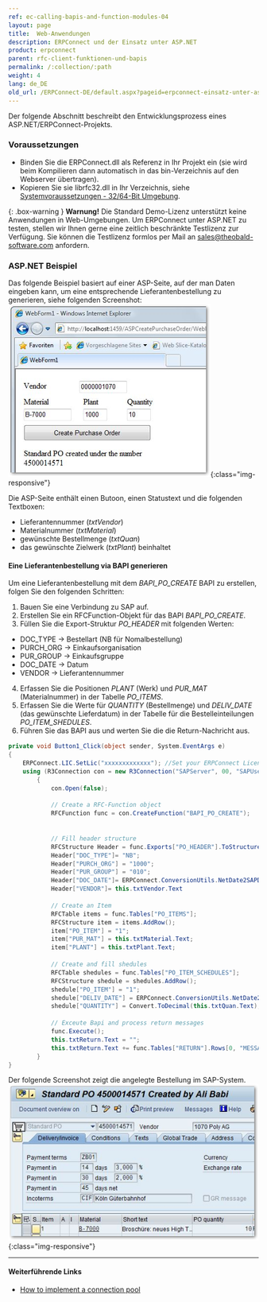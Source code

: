 ```yaml
---
ref: ec-calling-bapis-and-function-modules-04
layout: page
title:  Web-Anwendungen
description: ERPConnect und der Einsatz unter ASP.NET
product: erpconnect
parent: rfc-client-funktionen-und-bapis
permalink: /:collection/:path
weight: 4
lang: de_DE
old_url: /ERPConnect-DE/default.aspx?pageid=erpconnect-einsatz-unter-asp_net
---
```


Der folgende Abschnitt beschreibt den Entwicklungsprozess eines ASP.NET/ERPConnect-Projekts.

### Voraussetzungen

- Binden Sie die ERPConnect.dll als Referenz in Ihr Projekt ein (sie wird beim Kompilieren dann automatisch in das bin-Verzeichnis auf den Webserver übertragen).
- Kopieren Sie sie librfc32.dll in Ihr Verzeichnis, siehe [Systemvoraussetzungen - 32/64-Bit Umgebung](../voraussetzungen-und-installation/systemvoraussetzungen#3264-bit-umgebung).

{: .box-warning }
**Warnung!** Die Standard Demo-Lizenz unterstützt keine Anwendungen in Web-Umgebungen. 
Um ERPConnect unter ASP.NET zu testen, stellen wir Ihnen gerne eine zeitlich beschränkte Testlizenz zur Verfügung. 
Sie können die Testlizenz formlos per Mail an [sales@theobald-software.com](mailto:sales@theobald-software.com) anfordern.    

### ASP.NET Beispiel

Das folgende Beispiel basiert auf einer ASP-Seite, auf der man Daten eingeben kann, um eine entsprechende Lieferantenbestellung zu generieren, siehe folgenden Screenshot:<br>
![Create-Purchase-Order-IE](/img/content/Create-Purchase-Order-IE.png){:class="img-responsive"}

Die ASP-Seite enthält einen Butoon, einen Statustext und die folgenden Textboxen:
- Lieferantennummer (*txtVendor*)
- Materialnummer (*txtMaterial*)
- gewünschte Bestellmenge (*txtQuan*) 
- das gewünschte Zielwerk (*txtPlant*) beinhaltet

#### Eine Lieferantenbestellung via BAPI generieren
Um eine Lieferantenbestellung mit dem *BAPI_PO_CREATE* BAPI zu erstellen, folgen Sie den folgenden Schritten:

1. Bauen Sie eine Verbindung zu SAP auf.
2. Erstellen Sie ein RFCFunction-Objekt für das BAPI *BAPI_PO_CREATE*.
3. Füllen Sie die Export-Struktur *PO_HEADER* mit folgenden Werten:
- DOC_TYPE -> Bestellart (NB für Nomalbestellung)
- PURCH_ORG -> Einkaufsorganisation
- PUR_GROUP -> Einkaufsgruppe
- DOC_DATE -> Datum 
- VENDOR -> Lieferantennummer 
4. Erfassen Sie die Positionen *PLANT* (Werk) und *PUR_MAT* (Materialnummer) in der Tabelle *PO_ITEMS*. 
5. Erfassen Sie die Werte für *QUANTITY* (Bestellmenge) und *DELIV_DATE* (das gewünschte Lieferdatum) in der Tabelle für die Bestelleinteilungen *PO_ITEM_SHEDULES*. 
6. Führen Sie das BAPI aus und werten Sie die die Return-Nachricht aus.   

```csharp
private void Button1_Click(object sender, System.EventArgs e) 
{ 
    ERPConnect.LIC.SetLic("xxxxxxxxxxxxx"); //Set your ERPConnect License. 
    using (R3Connection con = new R3Connection("SAPServer", 00, "SAPUser", "Password", "EN", "800"))
	    {
	        con.Open(false); 
          
	        // Create a RFC-Function object 
	        RFCFunction func = con.CreateFunction("BAPI_PO_CREATE");


	        // Fill header structure
	        RFCStructure Header = func.Exports["PO_HEADER"].ToStructure();
	        Header["DOC_TYPE"]= "NB";
	        Header["PURCH_ORG"] = "1000";
	        Header["PUR_GROUP"] = "010";
	        Header["DOC_DATE"]= ERPConnect.ConversionUtils.NetDate2SAPDate(DateTime.Now);
	        Header["VENDOR"]= this.txtVendor.Text
	
	        // Create an Item
	        RFCTable items = func.Tables["PO_ITEMS"];
	        RFCStructure item = items.AddRow();
	        item["PO_ITEM"] = "1";
	        item["PUR_MAT"] = this.txtMaterial.Text;
	        item["PLANT"] = this.txtPlant.Text;
  
	        // Create and fill shedules
	        RFCTable shedules = func.Tables["PO_ITEM_SCHEDULES"];
	        RFCStructure shedule = shedules.AddRow();
	        shedule["PO_ITEM"] = "1";
	        shedule["DELIV_DATE"] = ERPConnect.ConversionUtils.NetDate2SAPDate(DateTime.Now);
	        shedule["QUANTITY"] = Convert.ToDecimal(this.txtQuan.Text);

	        // Exceute Bapi and process return messages
	        func.Execute();
	        this.txtReturn.Text = "";
	        this.txtReturn.Text += func.Tables["RETURN"].Rows[0, "MESSAGE"] + "\r\n";
	    }
}
```

Der folgende Screenshot zeigt die angelegte Bestellung im SAP-System.<br>
![Create-Puchase-Order-ME23](/img/content/Create-Puchase-Order-ME23.png){:class="img-responsive"}

  
****
#### Weiterführende Links
- [How to implement a connection pool](https://kb.theobald-software.com/erpconnect-samples/how-to-implement-a-connection-pool)